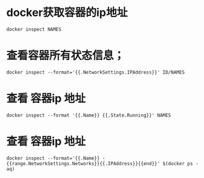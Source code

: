 # docker获取容器的ip地址

```
docker inspect NAMES 
```

# 查看容器所有状态信息；

```
docker inspect --format='{{.NetworkSettings.IPAddress}}' ID/NAMES
```
# 查看 容器ip 地址
```
docker inspect --format '{{.Name}} {{.State.Running}}' NAMES
```
# 查看 容器ip 地址
```
docker inspect --format='{{.Name}} - {{range.NetworkSettings.Networks}}{{.IPAddress}}{{end}}' $(docker ps -aq)
```